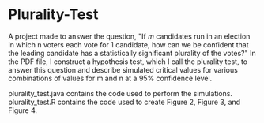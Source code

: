 # Plurality-Test
A project made to answer the question, "If _m_ candidates run in an election in which n voters each vote for 1 candidate, how can we be
confident that the leading candidate has a statistically significant plurality of the votes?" In the PDF file, I construct a hypothesis test, which I call the plurality test, to answer this question and describe simulated critical values for various combinations of values for m and n at a 95% confidence level.

plurality_test.java contains the code used to perform the simulations.
plurality_test.R contains the code used to create Figure 2, Figure 3, and Figure 4.
